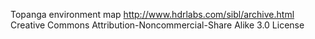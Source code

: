 Topanga environment map
http://www.hdrlabs.com/sibl/archive.html
Creative Commons Attribution-Noncommercial-Share Alike 3.0 License
